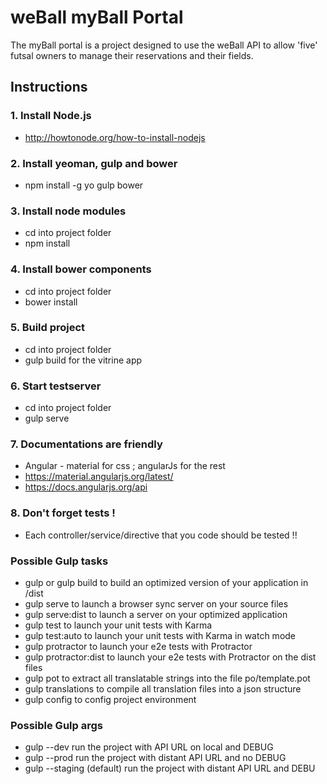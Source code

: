 # weBall myBall Portal

The myBall portal is a project designed to use the weBall API to allow 'five' futsal owners
to manage their reservations and their fields.

## Instructions
### 1. Install Node.js
* http://howtonode.org/how-to-install-nodejs

### 2. Install yeoman, gulp and bower
* npm install -g yo gulp bower

### 3. Install node modules
* cd into project folder
* npm install

### 4. Install bower components
* cd into project folder
* bower install

### 5. Build project
* cd into project folder
* gulp build for the vitrine app

### 6. Start testserver
* cd into project folder
* gulp serve

### 7. Documentations are friendly
* Angular - material for css ; angularJs for the rest
* https://material.angularjs.org/latest/
* https://docs.angularjs.org/api

### 8. Don't forget tests !
* Each controller/service/directive that you code should be tested !!

### Possible Gulp tasks

* gulp or gulp build to build an optimized version of your application in /dist
* gulp serve to launch a browser sync server on your source files
* gulp serve:dist to launch a server on your optimized application
* gulp test to launch your unit tests with Karma
* gulp test:auto to launch your unit tests with Karma in watch mode
* gulp protractor to launch your e2e tests with Protractor
* gulp protractor:dist to launch your e2e tests with Protractor on the dist files
* gulp pot to extract all translatable strings into the file po/template.pot
* gulp translations to compile all translation files into a json structure
* gulp config to config project environment

### Possible Gulp args

* gulp --dev run the project with API URL on local and DEBUG
* gulp --prod run the project with distant API URL and no DEBUG
* gulp --staging (default) run the project with distant API URL and DEBU
